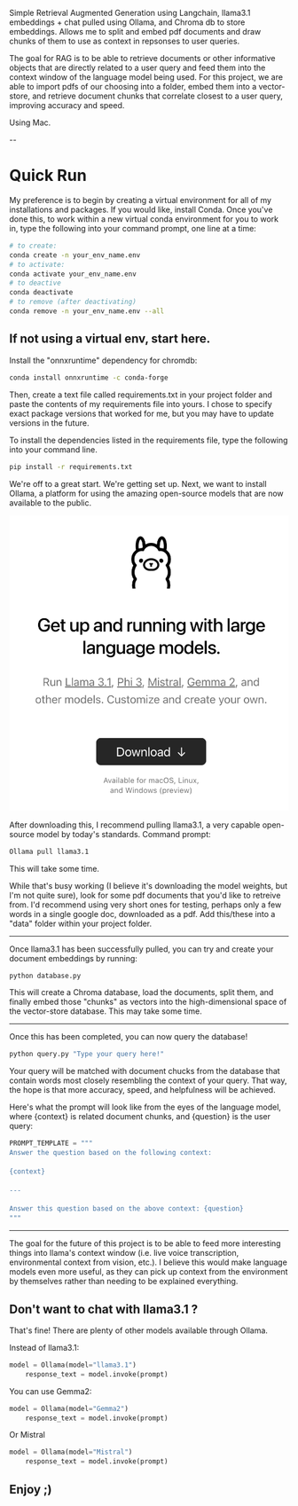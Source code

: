 Simple Retrieval Augmented Generation using Langchain, llama3.1 embeddings + chat pulled using Ollama, and Chroma db to store embeddings. 
Allows me to split and embed pdf documents and draw chunks of them to use as context in repsonses to user queries.

The goal for RAG is to be able to retrieve documents or other informative objects that are directly related to a user query and feed them into the context window of the language model being used.
For this project, we are able to import pdfs of our choosing into a folder, embed them into a vector-store, and retrieve document chunks that correlate closest to a user query, improving accuracy and speed.

Using Mac.

--

# Quick Run

My preference is to begin by creating a virtual environment for all of my installations and packages. If you would like, install Conda. 
Once you've done this, to work within a new virtual conda environment for you to work in, type the following into your command prompt, one line at a time:

```bash
# to create:
conda create -n your_env_name.env
# to activate:
conda activate your_env_name.env
# to deactive
conda deactivate
# to remove (after deactivating)
conda remove -n your_env_name.env --all
```

## If not using a virtual env, start here.

Install the "onnxruntime" dependency for chromdb:

```bash
conda install onnxruntime -c conda-forge
```

Then, create a text file called requirements.txt in your project folder and paste the contents of my requirements file into yours. 
I chose to specify exact package versions that worked for me, but you may have to update versions in the future.

To install the dependencies listed in the requirements file, type the following into your command line.

```bash
pip install -r requirements.txt
```
We're off to a great start. We're getting set up. Next, we want to install Ollama, a platform for using the amazing open-source models that are now available to the public.

![langchain_RAG](LlamaSS.png)

After downloading this, I recommend pulling llama3.1, a very capable open-source model by today's standards. Command prompt:

```bash
Ollama pull llama3.1
```
This will take some time.  

While that's busy working (I believe it's downloading the model weights, but I'm not quite sure), look for some pdf documents that you'd like to retreive from. 
I'd recommend using very short ones for testing, perhaps only a few words in a single google doc, downloaded as a pdf. Add this/these into a "data" folder within your project folder.

---

Once llama3.1 has been successfully pulled, you can try and create your document embeddings by running: 

```bash
python database.py
```
This will create a Chroma database, load the documents, split them, and finally embed those "chunks" as vectors into the high-dimensional space of the vector-store database. This may take some time.

---

Once this has been completed, you can now query the database! 

```bash
python query.py "Type your query here!"
```

Your query will be matched with document chucks from the database that contain words most closely resembling the context of your query. 
That way, the hope is that more accuracy, speed, and helpfulness will be achieved.

Here's what the prompt will look like from the eyes of the language model, where {context} is related document chunks, and {question} is the user query:

```python
PROMPT_TEMPLATE = """
Answer the question based on the following context:

{context}

---

Answer this question based on the above context: {question}
"""
```

---

The goal for the future of this project is to be able to feed more interesting things into llama's context window (i.e. live voice transcription, environmental context from vision, etc.).
I believe this would make language models even more useful, as they can pick up context from the environment by themselves rather than needing to be explained everything.

## Don't want to chat with llama3.1 ?

That's fine! There are plenty of other models available through Ollama.

Instead of llama3.1:

```python
model = Ollama(model="llama3.1")
    response_text = model.invoke(prompt)
```

You can use Gemma2:

```python
model = Ollama(model="Gemma2")
    response_text = model.invoke(prompt)
```

Or Mistral
```python
model = Ollama(model="Mistral")
    response_text = model.invoke(prompt)
```

## Enjoy ;)
